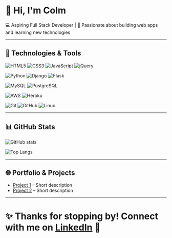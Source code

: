 # 👋 Hi, I'm Colm

💻 Aspiring Full Stack Developer | 🚀 Passionate about building web apps and learning new technologies  

---

## 🔧 Technologies & Tools

![HTML5](https://img.shields.io/badge/HTML5-E34F26?style=for-the-badge&logo=html5&logoColor=white)
![CSS3](https://img.shields.io/badge/CSS3-1572B6?style=for-the-badge&logo=css3&logoColor=white)
![JavaScript](https://img.shields.io/badge/JavaScript-323330?style=for-the-badge&logo=javascript&logoColor=F7DF1E)
![jQuery](https://img.shields.io/badge/jQuery-0769AD?style=for-the-badge&logo=jquery&logoColor=white)

![Python](https://img.shields.io/badge/Python-3776AB?style=for-the-badge&logo=python&logoColor=white)
![Django](https://img.shields.io/badge/Django-092E20?style=for-the-badge&logo=django&logoColor=white)
![Flask](https://img.shields.io/badge/Flask-000000?style=for-the-badge&logo=flask&logoColor=white)

![MySQL](https://img.shields.io/badge/MySQL-005C84?style=for-the-badge&logo=mysql&logoColor=white)
![PostgreSQL](https://img.shields.io/badge/PostgreSQL-316192?style=for-the-badge&logo=postgresql&logoColor=white)

![AWS](https://img.shields.io/badge/AWS-232F3E?style=for-the-badge&logo=amazonaws&logoColor=white)
![Heroku](https://img.shields.io/badge/Heroku-430098?style=for-the-badge&logo=heroku&logoColor=white)

![Git](https://img.shields.io/badge/Git-F05032?style=for-the-badge&logo=git&logoColor=white)
![GitHub](https://img.shields.io/badge/GitHub-181717?style=for-the-badge&logo=github&logoColor=white)
![Linux](https://img.shields.io/badge/Linux-FCC624?style=for-the-badge&logo=linux&logoColor=black)

---

## 📊 GitHub Stats

![GitHub stats](https://github-readme-stats.vercel.app/api?username=colmwoods&show_icons=true&theme=radical)

![Top Langs](https://github-readme-stats.vercel.app/api/top-langs/?username=colmwoods&layout=compact&theme=radical)

---

## 🌐 Portfolio & Projects

- [Project 1](https://github.com/colmwoods/RepX-Gym) – Short description  
- [Project 2](https://github.com/colmwoods/Computer-Trivia-Quiz) – Short description  

---

✨ Thanks for stopping by! Connect with me on [LinkedIn](https://www.linkedin.com/in/colm-woods-6411bb2a8/) 🚀
=======

<!--
**colmwoods/colmwoods** is a ✨ _special_ ✨ repository because its `README.md` (this file) appears on your GitHub profile.

Here are some ideas to get you started:

- 🔭 I’m currently working on ...
- 🌱 I’m currently learning ...
- 👯 I’m looking to collaborate on ...
- 🤔 I’m looking for help with ...
- 💬 Ask me about ...
- 📫 How to reach me: ...
- 😄 Pronouns: ...
- ⚡ Fun fact: ...
-->
